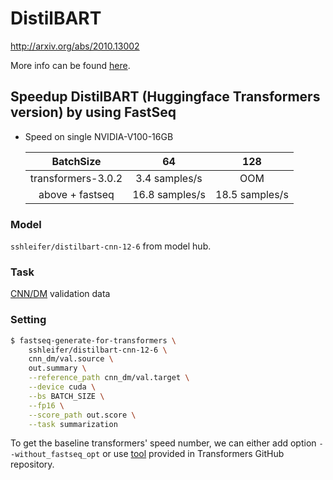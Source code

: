 # DistilBART

http://arxiv.org/abs/2010.13002

More info can be found [here](https://github.com/huggingface/transformers/blob/master/examples/seq2seq/README.md#distilbart).

## Speedup DistilBART (Huggingface Transformers version) by using FastSeq

- Speed on single NVIDIA-V100-16GB

  |      BatchSize      |       64       |       128      |
  |:-------------------:|:--------------:|:--------------:|
  | transformers-3.0.2  | 3.4 samples/s  |      OOM       |
  |  above + fastseq    | 16.8 samples/s  | 18.5 samples/s  |


### Model
`sshleifer/distilbart-cnn-12-6` from model hub.

### Task
[CNN/DM](https://github.com/harvardnlp/sent-summary) validation data

### Setting

```bash
$ fastseq-generate-for-transformers \
    sshleifer/distilbart-cnn-12-6 \
    cnn_dm/val.source \
    out.summary \
    --reference_path cnn_dm/val.target \
    --device cuda \
    --bs BATCH_SIZE \
    --fp16 \
    --score_path out.score \
    --task summarization
```

To get the baseline transformers' speed number, we can either add option `--without_fastseq_opt` or use [tool](https://github.com/huggingface/transformers/tree/master/examples/seq2seq) provided in Transformers GitHub repository.

